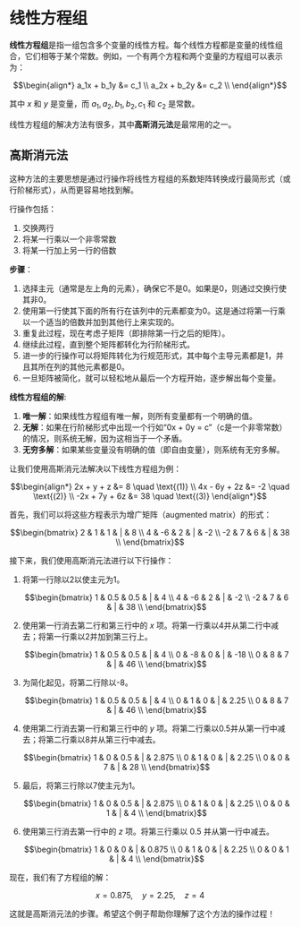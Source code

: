 # 线性方程组

**线性方程组**是指一组包含多个变量的线性方程。每个线性方程都是变量的线性组合，它们相等于某个常数。例如，一个有两个方程和两个变量的方程组可以表示为：

```math
\begin{align*}
a_1x + b_1y &= c_1 \\
a_2x + b_2y &= c_2 \\
\end{align*}
```

其中 $x$ 和 $y$ 是变量，而 $a_1, a_2, b_1, b_2, c_1$ 和 $c_2$ 是常数。

线性方程组的解决方法有很多，其中**高斯消元法**是最常用的之一。

## 高斯消元法

这种方法的主要思想是通过行操作将线性方程组的系数矩阵转换成行最简形式（或行阶梯形式），从而更容易地找到解。

行操作包括：

1. 交换两行
2. 将某一行乘以一个非零常数
3. 将某一行加上另一行的倍数

**步骤**：

1. 选择主元（通常是左上角的元素），确保它不是0。如果是0，则通过交换行使其非0。
2. 使用第一行使其下面的所有行在该列中的元素都变为0。这是通过将第一行乘以一个适当的倍数并加到其他行上来实现的。
3. 重复此过程，现在考虑子矩阵（即排除第一行之后的矩阵）。
4. 继续此过程，直到整个矩阵都转化为行阶梯形式。
5. 进一步的行操作可以将矩阵转化为行规范形式，其中每个主导元素都是1，并且其所在列的其他元素都是0。
6. 一旦矩阵被简化，就可以轻松地从最后一个方程开始，逐步解出每个变量。

**线性方程组的解**:

1. **唯一解**：如果线性方程组有唯一解，则所有变量都有一个明确的值。
2. **无解**：如果在行阶梯形式中出现一个行如“0x + 0y = c”（c是一个非零常数）的情况，则系统无解，因为这相当于一个矛盾。
3. **无穷多解**：如果某些变量没有明确的值（即自由变量），则系统有无穷多解。

让我们使用高斯消元法解决以下线性方程组为例：

```math
\begin{align*}
2x + y + z &= 8 \quad \text{(1)} \\
4x - 6y + 2z &= -2 \quad \text{(2)} \\
-2x + 7y + 6z &= 38 \quad \text{(3)}
\end{align*}
```

首先，我们可以将这些方程表示为增广矩阵（augmented matrix）的形式：

```math
\begin{bmatrix}
2 & 1 & 1 & | & 8 \\
4 & -6 & 2 & | & -2 \\
-2 & 7 & 6 & | & 38 \\
\end{bmatrix}
```

接下来，我们使用高斯消元法进行以下行操作：

1. 将第一行除以2以使主元为1。

    ```math
    \begin{bmatrix}
    1 & 0.5 & 0.5 & | & 4 \\
    4 & -6 & 2 & | & -2 \\
    -2 & 7 & 6 & | & 38 \\
    \end{bmatrix}
    ```

2. 使用第一行消去第二行和第三行中的 $x$ 项。将第一行乘以4并从第二行中减去；将第一行乘以2并加到第三行上。

    ```math
    \begin{bmatrix}
    1 & 0.5 & 0.5 & | & 4 \\
    0 & -8 & 0 & | & -18 \\
    0 & 8 & 7 & | & 46 \\
    \end{bmatrix}
    ```

3. 为简化起见，将第二行除以-8。

    ```math
    \begin{bmatrix}
    1 & 0.5 & 0.5 & | & 4 \\
    0 & 1 & 0 & | & 2.25 \\
    0 & 8 & 7 & | & 46 \\
    \end{bmatrix}
    ```

4. 使用第二行消去第一行和第三行中的 $y$ 项。将第二行乘以0.5并从第一行中减去；将第二行乘以8并从第三行中减去。

    ```math
    \begin{bmatrix}
    1 & 0 & 0.5 & | & 2.875 \\
    0 & 1 & 0 & | & 2.25 \\
    0 & 0 & 7 & | & 28 \\
    \end{bmatrix}
    ```

5. 最后，将第三行除以7使主元为1。

    ```math
    \begin{bmatrix}
    1 & 0 & 0.5 & | & 2.875 \\
    0 & 1 & 0 & | & 2.25 \\
    0 & 0 & 1 & | & 4 \\
    \end{bmatrix}
    ```

6. 使用第三行消去第一行中的 $z$ 项。将第三行乘以 0.5 并从第一行中减去。

    ```math
    \begin{bmatrix}
    1 & 0 & 0 & | & 0.875 \\
    0 & 1 & 0 & | & 2.25 \\
    0 & 0 & 1 & | & 4 \\
    \end{bmatrix}
    ```

现在，我们有了方程组的解：

```math
x = 0.875, \quad y = 2.25, \quad z = 4
```

这就是高斯消元法的步骤。希望这个例子帮助你理解了这个方法的操作过程！
